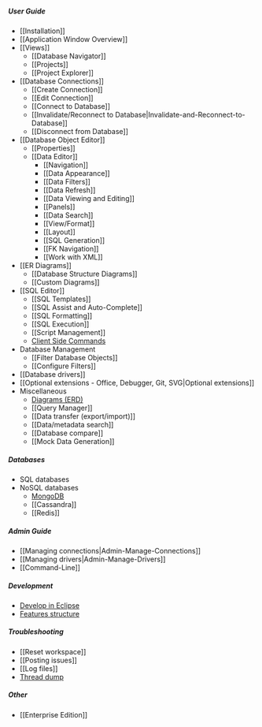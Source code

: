 ##### User Guide
- [[Installation]]
- [[Application Window Overview]]
- [[Views]]
  - [[Database Navigator]]
  - [[Projects]]
  - [[Project Explorer]]
- [[Database Connections]]
  - [[Create Connection]]
  - [[Edit Connection]]
  - [[Connect to Database]]
  - [[Invalidate/Reconnect to Database|Invalidate-and-Reconnect-to-Database]]
  - [[Disconnect from Database]]
- [[Database Object Editor]]
  - [[Properties]]
  - [[Data Editor]]
    - [[Navigation]]
    - [[Data Appearance]]
    - [[Data Filters]]
    - [[Data Refresh]]
    - [[Data Viewing and Editing]]
    - [[Panels]]
    - [[Data Search]]
    - [[View/Format]]
    - [[Layout]]
    - [[SQL Generation]]
    - [[FK Navigation]]
    - [[Work with XML]]
- [[ER Diagrams]]
  - [[Database Structure Diagrams]]
  - [[Custom Diagrams]]
- [[SQL Editor]]
  - [[SQL Templates]]
  - [[SQL Assist and Auto-Complete]]
  - [[SQL Formatting]]
  - [[SQL Execution]]
  - [[Script Management]]
  - [Client Side Commands](Client-side-scripting)
- Database Management
  - [[Filter Database Objects]]
  - [[Configure Filters]]
- [[Database drivers]]
- [[Optional extensions - Office, Debugger, Git, SVG|Optional extensions]]
- Miscellaneous
  - [Diagrams (ERD)](ER-Diagrams)
  - [[Query Manager]]
  - [[Data transfer (export/import)]]
  - [[Data/metadata search]]
  - [[Database compare]]
  - [[Mock Data Generation]]

##### Databases
- SQL databases
- NoSQL databases
  - [MongoDB](NoSQL-MongoDB)
  - [[Cassandra]]
  - [[Redis]]

##### Admin Guide
- [[Managing connections|Admin-Manage-Connections]]
- [[Managing drivers|Admin-Manage-Drivers]]
- [[Command-Line]]

##### Development
- [Develop in Eclipse](Develop-in-Eclipse)
- [Features structure](Features-structure)

##### Troubleshooting
- [[Reset workspace]]
- [[Posting issues]]
- [[Log files]]
- [Thread dump](Making-a-thread-dump)

##### Other
- [[Enterprise Edition]]
